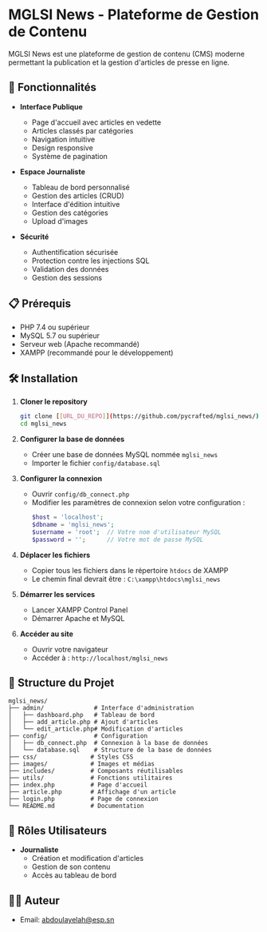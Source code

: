# MGLSI News - Plateforme de Gestion de Contenu

MGLSI News est une plateforme de gestion de contenu (CMS) moderne permettant la publication et la gestion d'articles de presse en ligne.

## 🚀 Fonctionnalités

- **Interface Publique**
  - Page d'accueil avec articles en vedette
  - Articles classés par catégories
  - Navigation intuitive
  - Design responsive
  - Système de pagination

- **Espace Journaliste**
  - Tableau de bord personnalisé
  - Gestion des articles (CRUD)
  - Interface d'édition intuitive
  - Gestion des catégories
  - Upload d'images

- **Sécurité**
  - Authentification sécurisée
  - Protection contre les injections SQL
  - Validation des données
  - Gestion des sessions

## 📋 Prérequis

- PHP 7.4 ou supérieur
- MySQL 5.7 ou supérieur
- Serveur web (Apache recommandé)
- XAMPP (recommandé pour le développement)

## 🛠️ Installation

1. **Cloner le repository**
   ```bash
   git clone [[URL_DU_REPO]](https://github.com/pycrafted/mglsi_news/)
   cd mglsi_news
   ```

2. **Configurer la base de données**
   - Créer une base de données MySQL nommée `mglsi_news`
   - Importer le fichier `config/database.sql`

3. **Configurer la connexion**
   - Ouvrir `config/db_connect.php`
   - Modifier les paramètres de connexion selon votre configuration :
     ```php
     $host = 'localhost';
     $dbname = 'mglsi_news';
     $username = 'root';  // Votre nom d'utilisateur MySQL
     $password = '';      // Votre mot de passe MySQL
     ```

4. **Déplacer les fichiers**
   - Copier tous les fichiers dans le répertoire `htdocs` de XAMPP
   - Le chemin final devrait être : `C:\xampp\htdocs\mglsi_news`

5. **Démarrer les services**
   - Lancer XAMPP Control Panel
   - Démarrer Apache et MySQL

6. **Accéder au site**
   - Ouvrir votre navigateur
   - Accéder à : `http://localhost/mglsi_news`

## 📁 Structure du Projet

```
mglsi_news/
├── admin/              # Interface d'administration
│   ├── dashboard.php   # Tableau de bord
│   ├── add_article.php # Ajout d'articles
│   └── edit_article.php# Modification d'articles
├── config/             # Configuration
│   ├── db_connect.php  # Connexion à la base de données
│   └── database.sql    # Structure de la base de données
├── css/               # Styles CSS
├── images/            # Images et médias
├── includes/          # Composants réutilisables
├── utils/             # Fonctions utilitaires
├── index.php          # Page d'accueil
├── article.php        # Affichage d'un article
├── login.php          # Page de connexion
└── README.md          # Documentation
```

## 👥 Rôles Utilisateurs

- **Journaliste**
  - Création et modification d'articles
  - Gestion de son contenu
  - Accès au tableau de bord

## 👨‍💻 Auteur
- Email: abdoulayelah@esp.sn

